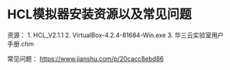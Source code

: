 # HCL模拟器安装资源以及常见问题

资源：
      1. HCL_V2.1.1
      2. VirtualBox-4.2.4-81684-Win.exe
      3. 华三云实验室用户手册.chm

常见问题：
       https://www.jianshu.com/p/20cacc8ebd86
